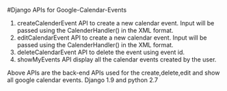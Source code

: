 #Django APIs for Google-Calendar-Events

1. createCalenderEvent API to create a new calendar event. Input will be passed using the CalenderHandler() in the XML format.
2. editCalendarEvent API to create a new calendar event. Input will be passed using the CalenderHandler() in the XML format.
3. deleteCalendarEvent API to delete the event using event id.
4. showMyEvents API display all the calendar events created by the user.


Above APIs are the back-end APIs used for the create,delete,edit and show all google calendar events.
Django 1.9 and python 2.7    
